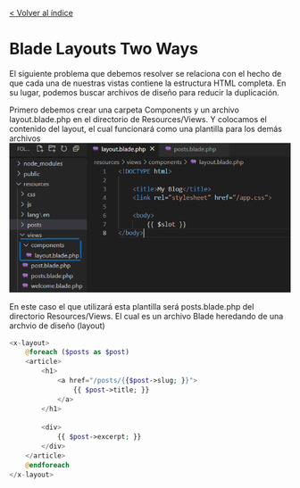 [< Volver al índice](/docs/readme.md)

# Blade Layouts Two Ways
El siguiente problema que debemos resolver se relaciona con el hecho de que cada una de nuestras vistas contiene la estructura HTML completa. En su lugar, podemos buscar archivos de diseño para reducir la duplicación. 

Primero debemos crear una carpeta Components y un archivo layout.blade.php en el directorio de Resources/Views. Y colocamos el contenido del layout, el cual funcionará como una plantilla para los demás archivos
![image](./images/component%20file%20and%20layout.png "layout")

En este caso el que utilizará esta plantilla será posts.blade.php del directorio Resources/Views. El cual es un archivo Blade heredando de una archvio de diseño (layout)
```php
<x-layout>
    @foreach ($posts as $post)
    <article>
        <h1>
            <a href="/posts/{{$post->slug; }}">
                {{ $post->title; }}
            </a>
        </h1>
      
        <div>
            {{ $post->excerpt; }}
        </div>
    </article>
    @endforeach
</x-layout>
```